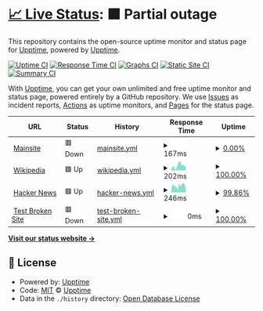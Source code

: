 # [📈 Live Status](https://status.by.com.vn): <!--live status--> **🟧 Partial outage**

This repository contains the open-source uptime monitor and status page for [Upptime](https://upptime.js.org), powered by [Upptime](https://github.com/upptime/upptime).

[![Uptime CI](https://github.com/upptime/status/workflows/Uptime%20CI/badge.svg)](https://github.com/upptime/status/actions?query=workflow%3A%22Uptime+CI%22)
[![Response Time CI](https://github.com/upptime/status/workflows/Response%20Time%20CI/badge.svg)](https://github.com/upptime/status/actions?query=workflow%3A%22Response+Time+CI%22)
[![Graphs CI](https://github.com/upptime/status/workflows/Graphs%20CI/badge.svg)](https://github.com/upptime/status/actions?query=workflow%3A%22Graphs+CI%22)
[![Static Site CI](https://github.com/upptime/status/workflows/Static%20Site%20CI/badge.svg)](https://github.com/upptime/status/actions?query=workflow%3A%22Static+Site+CI%22)
[![Summary CI](https://github.com/upptime/status/workflows/Summary%20CI/badge.svg)](https://github.com/upptime/status/actions?query=workflow%3A%22Summary+CI%22)

With [Upptime](https://upptime.js.org), you can get your own unlimited and free uptime monitor and status page, powered entirely by a GitHub repository. We use [Issues](https://github.com/upptime/upptime/issues) as incident reports, [Actions](https://github.com/upptime/status/actions) as uptime monitors, and [Pages](https://status.by.com.vn) for the status page.

<!--start: status pages-->
<!-- This summary is generated by Upptime (https://github.com/upptime/upptime) -->
<!-- Do not edit this manually, your changes will be overwritten -->
<!-- prettier-ignore -->
| URL | Status | History | Response Time | Uptime |
| --- | ------ | ------- | ------------- | ------ |
| <img alt="" src="https://icons.duckduckgo.com/ip3/by.com.vn.ico" height="13"> [Mainsite](https://by.com.vn) | 🟥 Down | [mainsite.yml](https://github.com/chungvku/status/commits/HEAD/history/mainsite.yml) | <details><summary><img alt="Response time graph" src="./graphs/mainsite/response-time-week.png" height="20"> 167ms</summary><br><a href="https://status.by.com.vn/history/mainsite"><img alt="Response time 373" src="https://img.shields.io/endpoint?url=https%3A%2F%2Fraw.githubusercontent.com%2Fchungvku%2Fstatus%2FHEAD%2Fapi%2Fmainsite%2Fresponse-time.json"></a><br><a href="https://status.by.com.vn/history/mainsite"><img alt="24-hour response time 116" src="https://img.shields.io/endpoint?url=https%3A%2F%2Fraw.githubusercontent.com%2Fchungvku%2Fstatus%2FHEAD%2Fapi%2Fmainsite%2Fresponse-time-day.json"></a><br><a href="https://status.by.com.vn/history/mainsite"><img alt="7-day response time 167" src="https://img.shields.io/endpoint?url=https%3A%2F%2Fraw.githubusercontent.com%2Fchungvku%2Fstatus%2FHEAD%2Fapi%2Fmainsite%2Fresponse-time-week.json"></a><br><a href="https://status.by.com.vn/history/mainsite"><img alt="30-day response time 211" src="https://img.shields.io/endpoint?url=https%3A%2F%2Fraw.githubusercontent.com%2Fchungvku%2Fstatus%2FHEAD%2Fapi%2Fmainsite%2Fresponse-time-month.json"></a><br><a href="https://status.by.com.vn/history/mainsite"><img alt="1-year response time 252" src="https://img.shields.io/endpoint?url=https%3A%2F%2Fraw.githubusercontent.com%2Fchungvku%2Fstatus%2FHEAD%2Fapi%2Fmainsite%2Fresponse-time-year.json"></a></details> | <details><summary><a href="https://status.by.com.vn/history/mainsite">0.00%</a></summary><a href="https://status.by.com.vn/history/mainsite"><img alt="All-time uptime 25.72%" src="https://img.shields.io/endpoint?url=https%3A%2F%2Fraw.githubusercontent.com%2Fchungvku%2Fstatus%2FHEAD%2Fapi%2Fmainsite%2Fuptime.json"></a><br><a href="https://status.by.com.vn/history/mainsite"><img alt="24-hour uptime 0.00%" src="https://img.shields.io/endpoint?url=https%3A%2F%2Fraw.githubusercontent.com%2Fchungvku%2Fstatus%2FHEAD%2Fapi%2Fmainsite%2Fuptime-day.json"></a><br><a href="https://status.by.com.vn/history/mainsite"><img alt="7-day uptime 0.00%" src="https://img.shields.io/endpoint?url=https%3A%2F%2Fraw.githubusercontent.com%2Fchungvku%2Fstatus%2FHEAD%2Fapi%2Fmainsite%2Fuptime-week.json"></a><br><a href="https://status.by.com.vn/history/mainsite"><img alt="30-day uptime 3.85%" src="https://img.shields.io/endpoint?url=https%3A%2F%2Fraw.githubusercontent.com%2Fchungvku%2Fstatus%2FHEAD%2Fapi%2Fmainsite%2Fuptime-month.json"></a><br><a href="https://status.by.com.vn/history/mainsite"><img alt="1-year uptime 15.23%" src="https://img.shields.io/endpoint?url=https%3A%2F%2Fraw.githubusercontent.com%2Fchungvku%2Fstatus%2FHEAD%2Fapi%2Fmainsite%2Fuptime-year.json"></a></details>
| <img alt="" src="https://icons.duckduckgo.com/ip3/en.wikipedia.org.ico" height="13"> [Wikipedia](https://en.wikipedia.org) | 🟩 Up | [wikipedia.yml](https://github.com/chungvku/status/commits/HEAD/history/wikipedia.yml) | <details><summary><img alt="Response time graph" src="./graphs/wikipedia/response-time-week.png" height="20"> 202ms</summary><br><a href="https://status.by.com.vn/history/wikipedia"><img alt="Response time 200" src="https://img.shields.io/endpoint?url=https%3A%2F%2Fraw.githubusercontent.com%2Fchungvku%2Fstatus%2FHEAD%2Fapi%2Fwikipedia%2Fresponse-time.json"></a><br><a href="https://status.by.com.vn/history/wikipedia"><img alt="24-hour response time 140" src="https://img.shields.io/endpoint?url=https%3A%2F%2Fraw.githubusercontent.com%2Fchungvku%2Fstatus%2FHEAD%2Fapi%2Fwikipedia%2Fresponse-time-day.json"></a><br><a href="https://status.by.com.vn/history/wikipedia"><img alt="7-day response time 202" src="https://img.shields.io/endpoint?url=https%3A%2F%2Fraw.githubusercontent.com%2Fchungvku%2Fstatus%2FHEAD%2Fapi%2Fwikipedia%2Fresponse-time-week.json"></a><br><a href="https://status.by.com.vn/history/wikipedia"><img alt="30-day response time 271" src="https://img.shields.io/endpoint?url=https%3A%2F%2Fraw.githubusercontent.com%2Fchungvku%2Fstatus%2FHEAD%2Fapi%2Fwikipedia%2Fresponse-time-month.json"></a><br><a href="https://status.by.com.vn/history/wikipedia"><img alt="1-year response time 200" src="https://img.shields.io/endpoint?url=https%3A%2F%2Fraw.githubusercontent.com%2Fchungvku%2Fstatus%2FHEAD%2Fapi%2Fwikipedia%2Fresponse-time-year.json"></a></details> | <details><summary><a href="https://status.by.com.vn/history/wikipedia">100.00%</a></summary><a href="https://status.by.com.vn/history/wikipedia"><img alt="All-time uptime 100.00%" src="https://img.shields.io/endpoint?url=https%3A%2F%2Fraw.githubusercontent.com%2Fchungvku%2Fstatus%2FHEAD%2Fapi%2Fwikipedia%2Fuptime.json"></a><br><a href="https://status.by.com.vn/history/wikipedia"><img alt="24-hour uptime 100.00%" src="https://img.shields.io/endpoint?url=https%3A%2F%2Fraw.githubusercontent.com%2Fchungvku%2Fstatus%2FHEAD%2Fapi%2Fwikipedia%2Fuptime-day.json"></a><br><a href="https://status.by.com.vn/history/wikipedia"><img alt="7-day uptime 100.00%" src="https://img.shields.io/endpoint?url=https%3A%2F%2Fraw.githubusercontent.com%2Fchungvku%2Fstatus%2FHEAD%2Fapi%2Fwikipedia%2Fuptime-week.json"></a><br><a href="https://status.by.com.vn/history/wikipedia"><img alt="30-day uptime 100.00%" src="https://img.shields.io/endpoint?url=https%3A%2F%2Fraw.githubusercontent.com%2Fchungvku%2Fstatus%2FHEAD%2Fapi%2Fwikipedia%2Fuptime-month.json"></a><br><a href="https://status.by.com.vn/history/wikipedia"><img alt="1-year uptime 100.00%" src="https://img.shields.io/endpoint?url=https%3A%2F%2Fraw.githubusercontent.com%2Fchungvku%2Fstatus%2FHEAD%2Fapi%2Fwikipedia%2Fuptime-year.json"></a></details>
| <img alt="" src="https://icons.duckduckgo.com/ip3/news.ycombinator.com.ico" height="13"> [Hacker News](https://news.ycombinator.com) | 🟩 Up | [hacker-news.yml](https://github.com/chungvku/status/commits/HEAD/history/hacker-news.yml) | <details><summary><img alt="Response time graph" src="./graphs/hacker-news/response-time-week.png" height="20"> 246ms</summary><br><a href="https://status.by.com.vn/history/hacker-news"><img alt="Response time 300" src="https://img.shields.io/endpoint?url=https%3A%2F%2Fraw.githubusercontent.com%2Fchungvku%2Fstatus%2FHEAD%2Fapi%2Fhacker-news%2Fresponse-time.json"></a><br><a href="https://status.by.com.vn/history/hacker-news"><img alt="24-hour response time 136" src="https://img.shields.io/endpoint?url=https%3A%2F%2Fraw.githubusercontent.com%2Fchungvku%2Fstatus%2FHEAD%2Fapi%2Fhacker-news%2Fresponse-time-day.json"></a><br><a href="https://status.by.com.vn/history/hacker-news"><img alt="7-day response time 246" src="https://img.shields.io/endpoint?url=https%3A%2F%2Fraw.githubusercontent.com%2Fchungvku%2Fstatus%2FHEAD%2Fapi%2Fhacker-news%2Fresponse-time-week.json"></a><br><a href="https://status.by.com.vn/history/hacker-news"><img alt="30-day response time 300" src="https://img.shields.io/endpoint?url=https%3A%2F%2Fraw.githubusercontent.com%2Fchungvku%2Fstatus%2FHEAD%2Fapi%2Fhacker-news%2Fresponse-time-month.json"></a><br><a href="https://status.by.com.vn/history/hacker-news"><img alt="1-year response time 301" src="https://img.shields.io/endpoint?url=https%3A%2F%2Fraw.githubusercontent.com%2Fchungvku%2Fstatus%2FHEAD%2Fapi%2Fhacker-news%2Fresponse-time-year.json"></a></details> | <details><summary><a href="https://status.by.com.vn/history/hacker-news">99.86%</a></summary><a href="https://status.by.com.vn/history/hacker-news"><img alt="All-time uptime 99.96%" src="https://img.shields.io/endpoint?url=https%3A%2F%2Fraw.githubusercontent.com%2Fchungvku%2Fstatus%2FHEAD%2Fapi%2Fhacker-news%2Fuptime.json"></a><br><a href="https://status.by.com.vn/history/hacker-news"><img alt="24-hour uptime 99.01%" src="https://img.shields.io/endpoint?url=https%3A%2F%2Fraw.githubusercontent.com%2Fchungvku%2Fstatus%2FHEAD%2Fapi%2Fhacker-news%2Fuptime-day.json"></a><br><a href="https://status.by.com.vn/history/hacker-news"><img alt="7-day uptime 99.86%" src="https://img.shields.io/endpoint?url=https%3A%2F%2Fraw.githubusercontent.com%2Fchungvku%2Fstatus%2FHEAD%2Fapi%2Fhacker-news%2Fuptime-week.json"></a><br><a href="https://status.by.com.vn/history/hacker-news"><img alt="30-day uptime 99.93%" src="https://img.shields.io/endpoint?url=https%3A%2F%2Fraw.githubusercontent.com%2Fchungvku%2Fstatus%2FHEAD%2Fapi%2Fhacker-news%2Fuptime-month.json"></a><br><a href="https://status.by.com.vn/history/hacker-news"><img alt="1-year uptime 99.96%" src="https://img.shields.io/endpoint?url=https%3A%2F%2Fraw.githubusercontent.com%2Fchungvku%2Fstatus%2FHEAD%2Fapi%2Fhacker-news%2Fuptime-year.json"></a></details>
| <img alt="" src="https://icons.duckduckgo.com/ip3/thissitedoesnotexist.koj.co.ico" height="13"> [Test Broken Site](https://thissitedoesnotexist.koj.co) | 🟥 Down | [test-broken-site.yml](https://github.com/chungvku/status/commits/HEAD/history/test-broken-site.yml) | <details><summary><img alt="Response time graph" src="./graphs/test-broken-site/response-time-week.png" height="20"> 0ms</summary><br><a href="https://status.by.com.vn/history/test-broken-site"><img alt="Response time 0" src="https://img.shields.io/endpoint?url=https%3A%2F%2Fraw.githubusercontent.com%2Fchungvku%2Fstatus%2FHEAD%2Fapi%2Ftest-broken-site%2Fresponse-time.json"></a><br><a href="https://status.by.com.vn/history/test-broken-site"><img alt="24-hour response time 0" src="https://img.shields.io/endpoint?url=https%3A%2F%2Fraw.githubusercontent.com%2Fchungvku%2Fstatus%2FHEAD%2Fapi%2Ftest-broken-site%2Fresponse-time-day.json"></a><br><a href="https://status.by.com.vn/history/test-broken-site"><img alt="7-day response time 0" src="https://img.shields.io/endpoint?url=https%3A%2F%2Fraw.githubusercontent.com%2Fchungvku%2Fstatus%2FHEAD%2Fapi%2Ftest-broken-site%2Fresponse-time-week.json"></a><br><a href="https://status.by.com.vn/history/test-broken-site"><img alt="30-day response time 0" src="https://img.shields.io/endpoint?url=https%3A%2F%2Fraw.githubusercontent.com%2Fchungvku%2Fstatus%2FHEAD%2Fapi%2Ftest-broken-site%2Fresponse-time-month.json"></a><br><a href="https://status.by.com.vn/history/test-broken-site"><img alt="1-year response time 0" src="https://img.shields.io/endpoint?url=https%3A%2F%2Fraw.githubusercontent.com%2Fchungvku%2Fstatus%2FHEAD%2Fapi%2Ftest-broken-site%2Fresponse-time-year.json"></a></details> | <details><summary><a href="https://status.by.com.vn/history/test-broken-site">100.00%</a></summary><a href="https://status.by.com.vn/history/test-broken-site"><img alt="All-time uptime 100.00%" src="https://img.shields.io/endpoint?url=https%3A%2F%2Fraw.githubusercontent.com%2Fchungvku%2Fstatus%2FHEAD%2Fapi%2Ftest-broken-site%2Fuptime.json"></a><br><a href="https://status.by.com.vn/history/test-broken-site"><img alt="24-hour uptime 100.00%" src="https://img.shields.io/endpoint?url=https%3A%2F%2Fraw.githubusercontent.com%2Fchungvku%2Fstatus%2FHEAD%2Fapi%2Ftest-broken-site%2Fuptime-day.json"></a><br><a href="https://status.by.com.vn/history/test-broken-site"><img alt="7-day uptime 100.00%" src="https://img.shields.io/endpoint?url=https%3A%2F%2Fraw.githubusercontent.com%2Fchungvku%2Fstatus%2FHEAD%2Fapi%2Ftest-broken-site%2Fuptime-week.json"></a><br><a href="https://status.by.com.vn/history/test-broken-site"><img alt="30-day uptime 100.00%" src="https://img.shields.io/endpoint?url=https%3A%2F%2Fraw.githubusercontent.com%2Fchungvku%2Fstatus%2FHEAD%2Fapi%2Ftest-broken-site%2Fuptime-month.json"></a><br><a href="https://status.by.com.vn/history/test-broken-site"><img alt="1-year uptime 100.00%" src="https://img.shields.io/endpoint?url=https%3A%2F%2Fraw.githubusercontent.com%2Fchungvku%2Fstatus%2FHEAD%2Fapi%2Ftest-broken-site%2Fuptime-year.json"></a></details>

<!--end: status pages-->

[**Visit our status website →**](https://status.by.com.vn)

## 📄 License

- Powered by: [Upptime](https://github.com/upptime/upptime)
- Code: [MIT](./LICENSE) © [Upptime](https://upptime.js.org)
- Data in the `./history` directory: [Open Database License](https://opendatacommons.org/licenses/odbl/1-0/)
